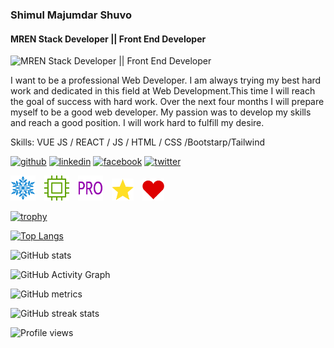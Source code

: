 
### Shimul Majumdar Shuvo
#### MREN Stack Developer || Front End Developer
![MREN Stack Developer || Front End Developer](https://media-exp1.licdn.com/dms/image/C4D03AQFVCvgoG4ilFw/profile-displayphoto-shrink_200_200/0/1655213090876?e=1661385600&v=beta&t=khSmAP2MQlSfClLXEMQMLr6eCjVZGmSqa51nfED2eIU)

I want to be a professional Web Developer. I am always trying my best hard work and dedicated in this field at Web Development.This time I will reach the goal of success with hard work. Over the next four months I will prepare myself to be a good web developer. My passion was to develop my skills and reach a good position. I will work hard to fulfill my desire.

Skills: VUE JS / REACT / JS / HTML / CSS /Bootstarp/Tailwind 



[<img src='https://cdn.jsdelivr.net/npm/simple-icons@3.0.1/icons/github.svg' alt='github' height='40'>](https://github.com/Shimulmajumdarshuvo)  [<img src='https://cdn.jsdelivr.net/npm/simple-icons@3.0.1/icons/linkedin.svg' alt='linkedin' height='40'>](https://www.linkedin.com/in/https://www.linkedin.com/in/shimul-majumdar-a4ab4820b//)  [<img src='https://cdn.jsdelivr.net/npm/simple-icons@3.0.1/icons/facebook.svg' alt='facebook' height='40'>](https://www.facebook.com/https://web.facebook.com/shimulmajumdar.shuvo)  [<img src='https://cdn.jsdelivr.net/npm/simple-icons@3.0.1/icons/twitter.svg' alt='twitter' height='40'>](https://twitter.com/@ShimulMajumdar2)  

<a href='https://archiveprogram.github.com/'><img src='https://raw.githubusercontent.com/acervenky/animated-github-badges/master/assets/acbadge.gif' width='40' height='40'></a> <a href='https://docs.github.com/en/developers'><img src='https://raw.githubusercontent.com/acervenky/animated-github-badges/master/assets/devbadge.gif' width='40' height='40'></a> <a href='https://github.com/pricing'><img src='https://raw.githubusercontent.com/acervenky/animated-github-badges/master/assets/pro.gif' width='40' height='40'></a> <a href='https://stars.github.com/'><img src='https://raw.githubusercontent.com/acervenky/animated-github-badges/master/assets/starbadge.gif' width='35' height='35'></a> <a href='https://docs.github.com/en/github/supporting-the-open-source-community-with-github-sponsors'><img src='https://raw.githubusercontent.com/acervenky/animated-github-badges/master/assets/sponsorbadge.gif' width='35' height='35'></a> 

[![trophy](https://github-profile-trophy.vercel.app/?username=Shimulmajumdarshuvo)](https://github.com/ryo-ma/github-profile-trophy)

[![Top Langs](https://github-readme-stats.vercel.app/api/top-langs/?username=Shimulmajumdarshuvo)](https://github.com/anuraghazra/github-readme-stats)

![GitHub stats](https://github-readme-stats.vercel.app/api?username=Shimulmajumdarshuvo&show_icons=true)  

![GitHub Activity Graph](https://activity-graph.herokuapp.com/graph?username=Shimulmajumdarshuvo)  

![GitHub metrics](https://metrics.lecoq.io/Shimulmajumdarshuvo)  

![GitHub streak stats](https://github-readme-streak-stats.herokuapp.com/?user=Shimulmajumdarshuvo)  

![Profile views](https://gpvc.arturio.dev/Shimulmajumdarshuvo)  
